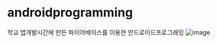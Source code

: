 # androidprogramming
학교 앱개발시간에 만든 파이어베이스를 이용한 안드로이드프로그래밍
![image](https://github.com/GoldenPearls/androidprogramming/assets/97003348/3984476c-d95a-4304-b1d3-e464bde3a749)
